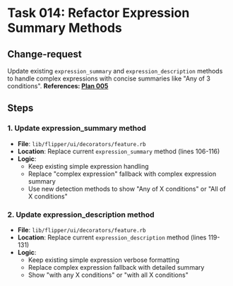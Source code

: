 # Task 014: Refactor Expression Summary Methods

## Change-request
Update existing `expression_summary` and `expression_description` methods to handle complex expressions with concise summaries like "Any of 3 conditions". **References: [Plan 005](../plans/005_complex_expression_rendering_support.md)**

## Steps

### 1. Update expression_summary method
- **File**: `lib/flipper/ui/decorators/feature.rb`
- **Location**: Replace current `expression_summary` method (lines 106-116)
- **Logic**: 
  - Keep existing simple expression handling
  - Replace "complex expression" fallback with complex expression summary
  - Use new detection methods to show "Any of X conditions" or "All of X conditions"

### 2. Update expression_description method
- **File**: `lib/flipper/ui/decorators/feature.rb`
- **Location**: Replace current `expression_description` method (lines 119-131)
- **Logic**:
  - Keep existing simple expression verbose formatting
  - Replace complex expression fallback with detailed summary
  - Show "with any X conditions" or "with all X conditions"
